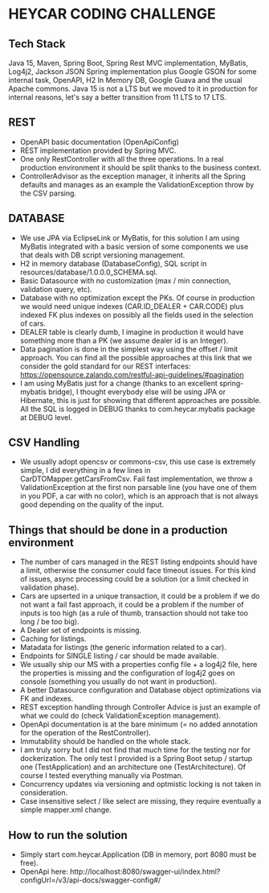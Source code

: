 # HEYCAR CODING CHALLENGE

## Tech Stack
Java 15, Maven, Spring Boot, Spring Rest MVC implementation, MyBatis, Log4j2, Jackson JSON Spring implementation plus Google GSON for some internal task, OpenAPI, H2 In Memory DB, Google Guava and the usual Apache commons.
Java 15 is not a LTS but we moved to it in production for internal reasons, let's say a better transition from 11 LTS to 17 LTS.

## REST

* OpenAPI basic documentation (OpenApiConfig)
* REST implementation provided by Spring MVC.
* One only RestController with all the three operations. In a real production environment it should be split thanks to the business context.
* ControllerAdvisor as the exception manager, it inherits all the Spring defaults and manages as an example the ValidationException throw by the CSV parsing.

## DATABASE

* We use JPA via EclipseLink or MyBatis, for this solution I am using MyBatis integrated with a basic version of 
some components we use that deals with DB script versioning management.
* H2 in memory database (DatabaseConfig), SQL script in resources/database/1.0.0.0_SCHEMA.sql.
* Basic Datasource with no customization (max / min connection, validation query, etc).
* Database with no optimization except the PKs. 
Of course in production we would need unique indexes (CAR.ID_DEALER + CAR.CODE) plus indexed FK plus indexes on possibly all the fields used in the selection of cars.
* DEALER table is clearly dumb, I imagine in production it would have something more than a PK (we assume dealer id is an Integer).
* Data pagination is done in the simplest way using the offset / limit approach.
You can find all the possible approaches at this link that we consider the gold standard for our REST interfaces: https://opensource.zalando.com/restful-api-guidelines/#pagination
* I am using MyBatis just for a change (thanks to an excellent spring-mybatis bridge), I thought everybody else will be using JPA or Hibernate, this is just for showing that different approaches are possible.
All the SQL is logged in DEBUG thanks to com.heycar.mybatis package at DEBUG level.

## CSV Handling
* We usually adopt opencsv or commons-csv, this use case is extremely simple, I did everything in a few lines in
CarDTOMapper.getCarsFromCsv. Fail fast implementation, we throw a ValidationException at the first non parsable line (you have one of them in you PDF, a car with no color), 
which is an approach that is not always good depending on the quality of the input.

## Things that should be done in a production environment
* The number of cars managed in the REST listing endpoints should have a limit, otherwise the consumer could face timeout issues.
For this kind of issues, async processing could be a solution (or a limit checked in validation phase).
* Cars are upserted in a unique transaction, it could be a problem if we do not want a fail fast approach, it could be a problem if the number of inputs is too high (as a rule of thumb, transaction should not take too long / be too big).
* A Dealer set of endpoints is missing.
* Caching for listings.
* Matadata for listings (the generic information related to a car).
* Endpoints for SINGLE listing / car should be made available.
* We usually ship our MS with a properties config file + a log4j2 file, here the properties is missing and the configuration of log4j2 goes on console (something you usually do not want in production).
* A better Datasource configuration and Database object optimizations via FK and indexes.
* REST exception handling through Controller Advice is just an example of what we could do (check ValidationException management).
* OpenApi documentation is at the bare minimum (= no added annotation for the operation of the RestController).
* Immutability should be handled on the whole stack.
* I am truly sorry but I did not find that much time for the testing nor for dockerization.
The only test I provided is a Spring Boot setup / startup one (TestApplication) and an architecture one (TestArchitecture).
Of course I tested everything manually via Postman.
* Concurrency updates via versioning and optmistic locking is not taken in consideration.
* Case insensitive select / like select are missing, they require eventually a simple mapper.xml change.

## How to run the solution
* Simply start com.heycar.Application (DB in memory, port 8080 must be free).
* OpenApi here: http://localhost:8080/swagger-ui/index.html?configUrl=/v3/api-docs/swagger-config#/
